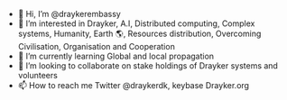 - 👋 Hi, I’m @draykerembassy
- 👀 I’m interested in Drayker, A.I, Distributed computing, Complex systems, Humanity, Earth 🌎, Resources distribution, Overcoming Civilisation, Organisation and Cooperation  
- 🌱 I’m currently learning Global and local propagation
- 💞️ I’m looking to collaborate on stake holdings of Drayker systems and volunteers 
- 📫 How to reach me Twitter @draykerdk, keybase Drayker.org

<!---
draykerembassy/draykerembassy is a ✨ special ✨ repository because its `README.md` (this file) appears on your GitHub profile.
You can click the Preview link to take a look at your changes.
--->
